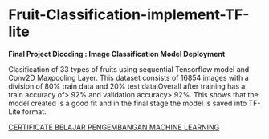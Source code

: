 # Fruit-Classification-implement-TF-lite

**Final Project Dicoding : Image Classification Model Deployment**

Clasification of 33 types of fruits using sequential Tensorflow model and Conv2D Maxpooling Layer. This dataset consists of 16854 images with a division of 80% train data and 20% test data.Overall after training has a train accuracy of> 92% and validation accuracy> 92%. This shows that the model created is a good fit and in the final stage the model is saved into TF-Lite format.

[CERTIFICATE BELAJAR PENGEMBANGAN MACHINE LEARNING](https://www.dicoding.com/certificates/0LZ0G5WDRX65)
